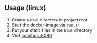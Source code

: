## Usage (linux)

1. Create a `html` directory in project root
2. Start the docker-image via `run.sh`
3. Put your static files in the `html` directory
4. Visit [localhost:8080](http://localhost:8080)